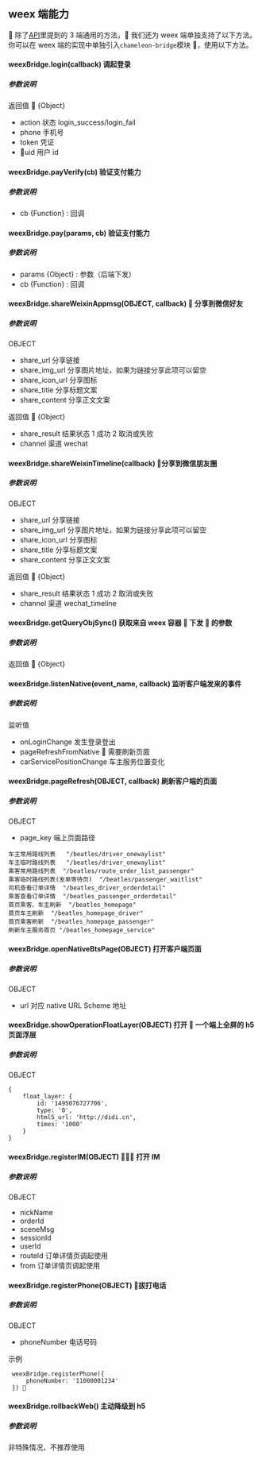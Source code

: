 ## weex 端能力

 除了[API](/api/api.html)里提到的 3 端通用的方法， 我们还为 weex 端单独支持了以下方法。你可以在 weex 端的实现中单独引入`chameleon-bridge`模块 ，使用以下方法。

#### weexBridge.login(callback) 调起登录

##### 参数说明

返回值  {Object}

- action 状态 login_success/login_fail
- phone 手机号
- token 凭证
- uid 用户 id

#### weexBridge.payVerify(cb) 验证支付能力

##### 参数说明

- cb {Function} : 回调

#### weexBridge.pay(params, cb) 验证支付能力

##### 参数说明

- params {Object} : 参数（后端下发）
- cb {Function} : 回调

#### weexBridge.shareWeixinAppmsg(OBJECT, callback)  分享到微信好友

##### 参数说明

OBJECT

- share_url 分享链接
- share_img_url 分享图片地址，如果为链接分享此项可以留空
- share_icon_url 分享图标
- share_title 分享标题文案
- share_content 分享正文文案

返回值  {Object}

- share_result 结果状态 1 成功 2 取消或失败
- channel 渠道 wechat

#### weexBridge.shareWeixinTimeline(callback)  分享到微信朋友圈

##### 参数说明

OBJECT

- share_url 分享链接
- share_img_url 分享图片地址，如果为链接分享此项可以留空
- share_icon_url 分享图标
- share_title 分享标题文案
- share_content 分享正文文案

返回值  {Object}

- share_result 结果状态 1 成功 2 取消或失败
- channel 渠道 wechat_timeline

#### weexBridge.getQueryObjSync() 获取来自 weex 容器  下发  的参数

##### 参数说明

返回值  {Object}

#### weexBridge.listenNative(event_name, callback) 监听客户端发来的事件

##### 参数说明

监听值

- onLoginChange 发生登录登出
- pageRefreshFromNative  需要刷新页面
- carServicePositionChange 车主服务位置变化

#### weexBridge.pageRefresh(OBJECT, callback) 刷新客户端的页面

##### 参数说明

OBJECT

- page_key 端上页面路径

```
车主常用路线列表   "/beatles/driver_onewaylist"
车主临时路线列表   "/beatles/driver_onewaylist"
乘客常用路线列表  "/beatles/route_order_list_passenger"
乘客临时路线列表(发单等待页)  "/beatles/passenger_waitlist"
司机查看订单详情  "/beatles_driver_orderdetail"
乘客查看订单详情  "/beatles_passenger_orderdetail"
首页乘客、车主刷新  "/beatles_homepage"
首页车主刷新  "/beatles_homepage_driver"
首页乘客刷新  "/beatles_homepage_passenger"
刷新车主服务首页 "/beatles_homepage_service"
```

#### weexBridge.openNativeBtsPage(OBJECT) 打开客户端页面

##### 参数说明

OBJECT

- url 对应 native URL Scheme 地址

#### weexBridge.showOperationFloatLayer(OBJECT) 打开  一个端上全屏的 h5 页面浮层

##### 参数说明

OBJECT

```
{
    float_layer: {
        id: '1495076727706',
        type: '0',
        html5_url: 'http://didi.cn',
        times: '1000'
    }
}
```

#### weexBridge.registerIM(OBJECT)  打开 IM

##### 参数说明

OBJECT

- nickName
- orderId
- sceneMsg
- sessionId
- userId
- routeId 订单详情页调起使用
- from 订单详情页调起使用

#### weexBridge.registerPhone(OBJECT)  拔打电话

##### 参数说明

OBJECT

- phoneNumber 电话号码

示例

```
 weexBridge.registerPhone({
     phoneNumber: '11000001234'
 }) 
```

#### weexBridge.rollbackWeb() 主动降级到 h5

##### 参数说明

非特殊情况，不推荐使用
